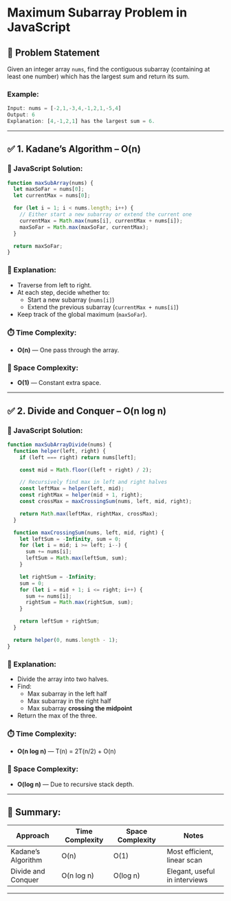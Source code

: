 # Maximum Subarray Problem in JavaScript

## 🔶 Problem Statement

Given an integer array `nums`, find the contiguous subarray (containing at least one number) which has the largest sum and return its sum.

### Example:
```js
Input: nums = [-2,1,-3,4,-1,2,1,-5,4]
Output: 6
Explanation: [4,-1,2,1] has the largest sum = 6.
```

---

## ✅ 1. Kadane’s Algorithm – **O(n)**

### 🔹 JavaScript Solution:
```javascript
function maxSubArray(nums) {
  let maxSoFar = nums[0];
  let currentMax = nums[0];

  for (let i = 1; i < nums.length; i++) {
    // Either start a new subarray or extend the current one
    currentMax = Math.max(nums[i], currentMax + nums[i]);
    maxSoFar = Math.max(maxSoFar, currentMax);
  }

  return maxSoFar;
}
```

### 🔹 Explanation:
- Traverse from left to right.
- At each step, decide whether to:
  - Start a new subarray (`nums[i]`)
  - Extend the previous subarray (`currentMax + nums[i]`)
- Keep track of the global maximum (`maxSoFar`).

### ⏱️ Time Complexity:
- **O(n)** — One pass through the array.

### 🧠 Space Complexity:
- **O(1)** — Constant extra space.

---

## ✅ 2. Divide and Conquer – **O(n log n)**

### 🔹 JavaScript Solution:
```javascript
function maxSubArrayDivide(nums) {
  function helper(left, right) {
    if (left === right) return nums[left];

    const mid = Math.floor((left + right) / 2);

    // Recursively find max in left and right halves
    const leftMax = helper(left, mid);
    const rightMax = helper(mid + 1, right);
    const crossMax = maxCrossingSum(nums, left, mid, right);

    return Math.max(leftMax, rightMax, crossMax);
  }

  function maxCrossingSum(nums, left, mid, right) {
    let leftSum = -Infinity, sum = 0;
    for (let i = mid; i >= left; i--) {
      sum += nums[i];
      leftSum = Math.max(leftSum, sum);
    }

    let rightSum = -Infinity;
    sum = 0;
    for (let i = mid + 1; i <= right; i++) {
      sum += nums[i];
      rightSum = Math.max(rightSum, sum);
    }

    return leftSum + rightSum;
  }

  return helper(0, nums.length - 1);
}
```

### 🔹 Explanation:
- Divide the array into two halves.
- Find:
  - Max subarray in the left half
  - Max subarray in the right half
  - Max subarray **crossing the midpoint**
- Return the max of the three.

### ⏱️ Time Complexity:
- **O(n log n)** — T(n) = 2T(n/2) + O(n)

### 🧠 Space Complexity:
- **O(log n)** — Due to recursive stack depth.

---

## 🔸 Summary:

| Approach            | Time Complexity | Space Complexity | Notes                        |
|---------------------|------------------|-------------------|-------------------------------|
| Kadane’s Algorithm  | O(n)             | O(1)              | Most efficient, linear scan   |
| Divide and Conquer  | O(n log n)       | O(log n)          | Elegant, useful in interviews |

---
